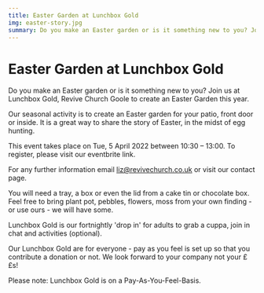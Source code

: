 ```yaml
---
title: Easter Garden at Lunchbox Gold
img: easter-story.jpg
summary: Do you make an Easter garden or is it something new to you? Join us at Lunchbox Gold, Revive Church Goole to create an Easter Garden this year.
---
```


# Easter Garden at Lunchbox Gold

Do you make an Easter garden or is it something new to you? Join us at Lunchbox Gold, Revive Church Goole to create an Easter Garden this year.

Our seasonal activity is to create an Easter garden for your patio, front door or inside. It is a great way to share the story of Easter, in the midst of egg hunting.

This event takes place on Tue, 5 April 2022 between 10:30 – 13:00. To register, please visit our eventbrite link.

For any further information email liz@revivechurch.co.uk or visit our contact page.

You will need a tray, a box or even the lid from a cake tin or chocolate box. Feel free to bring plant pot, pebbles, flowers, moss from your own finding - or use ours - we will have some.

Lunchbox Gold is our fortnightly 'drop in' for adults to grab a cuppa, join in chat and activities (optional).

Our Lunchbox Gold are for everyone - pay as you feel is set up so that you contribute a donation or not. We look forward to your company not your ££s!

Please note: Lunchbox Gold is on a Pay-As-You-Feel-Basis.
